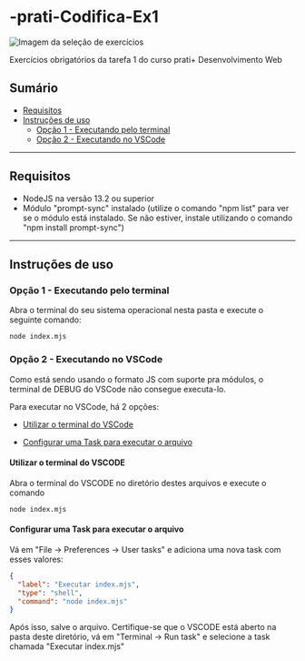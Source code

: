 # -prati-Codifica-Ex1

![Imagem da seleção de exercícios](https://github.com/user-attachments/assets/7fb4b5b0-a6a0-4c13-8d86-1b4029a35413)

Exercícios obrigatórios da tarefa 1 do curso prati+ Desenvolvimento Web

## Sumário

- [Requisitos](#Requisitos)
- [Instruções de uso](#instrucoes-uso)
  - [Opção 1 - Executando pelo terminal](#inst-uso-op1)
  - [Opção 2 - Executando no VSCode](#inst-uso-op2)

---

## <a name="requisitos"> Requisitos

- NodeJS na versão 13.2 ou superior
- Módulo "prompt-sync" instalado (utilize o comando "npm list" para ver se o módulo está instalado. Se não estiver, instale utilizando o comando "npm install prompt-sync")

---

## <a name="instrucoes-uso"> Instruções de uso

### <a name="inst-uso-op1"> Opção 1 - Executando pelo terminal

Abra o terminal do seu sistema operacional nesta pasta e execute o seguinte comando:

```console
node index.mjs
```

### <a name="inst-uso-op2"> Opção 2 - Executando no VSCode

Como está sendo usando o formato JS com suporte pra módulos, o terminal de DEBUG do VSCode não consegue executa-lo.

Para executar no VSCode, há 2 opções:

- [Utilizar o terminal do VSCode](#vscode-exec-terminal)

- [Configurar uma Task para executar o arquivo](#vscode-exec-task)

#### <a name="vscode-exec-terminal"> Utilizar o terminal do VSCODE

Abra o terminal do VSCODE no diretório destes arquivos e execute o comando

```console
node index.mjs
```

#### <a name="vscode-exec-task"> Configurar uma Task para executar o arquivo

Vá em "File -> Preferences -> User tasks" e adiciona uma nova task com esses valores:

```json
{
  "label": "Executar index.mjs",
  "type": "shell",
  "command": "node index.mjs"
}
```

Após isso, salve o arquivo. Certifique-se que o VSCODE está aberto na pasta deste diretório, vá em "Terminal -> Run task" e selecione a task chamada "Executar index.mjs"

